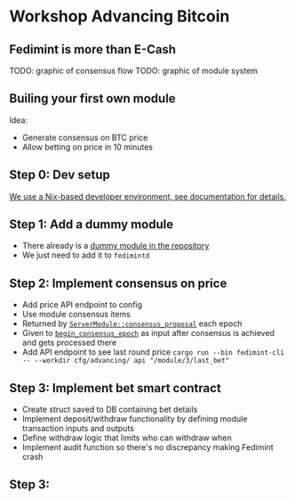 # Workshop Advancing Bitcoin

## Fedimint is more than E-Cash

TODO: graphic of consensus flow
TODO: graphic of module system



## Builing your first own module

Idea:
* Generate consensus on BTC price
* Allow betting on price in 10 minutes

## Step 0: Dev setup
[We use a Nix-based developer environment, see documentation for details.](docs/dev-env.md)

## Step 1: Add a dummy module
* There already is a [dummy module in the repository](https://github.com/fedimint/fedimint/tree/master/modules/fedimint-dummy)
* We just need to add it to `fedimintd`

## Step 2: Implement consensus on price
* Add price API endpoint to config
* Use module consensus items 
* Returned by [`ServerModule::consensus_proposal`](https://github.com/fedimint/fedimint/blob/3f9e4b59884b5ea495cb36f4f8398df133ff97dc/fedimint-core/src/module/mod.rs#L659) each epoch
* Given to [`begin_consensus_epoch`](https://github.com/fedimint/fedimint/blob/3f9e4b59884b5ea495cb36f4f8398df133ff97dc/fedimint-core/src/module/mod.rs#LL669C14-L669C35) as input after consensus is achieved and gets processed there
* Add API endpoint to see last round price `cargo run --bin fedimint-cli -- --workdir cfg/advancing/ api "/module/3/last_bet"`

## Step 3: Implement bet smart contract
* Create struct saved to DB containing bet details
* Implement deposit/withdraw functionality by defining module transaction inputs and outputs
* Define withdraw logic that limits who can withdraw when
* Implement audit function so there's no discrepancy making Fedimint crash

## Step 3: 
